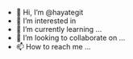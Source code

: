 - 👋 Hi, I’m @hayategit
- 👀 I’m interested in 
- 🌱 I’m currently learning ...
- 💞️ I’m looking to collaborate on ...
- 📫 How to reach me ...

<!---
hayategit/hayategit is a ✨ special ✨ repository because its `README.md` (this file) appears on your GitHub profile.
You can click the Preview link to take a look at your changes.
--->
